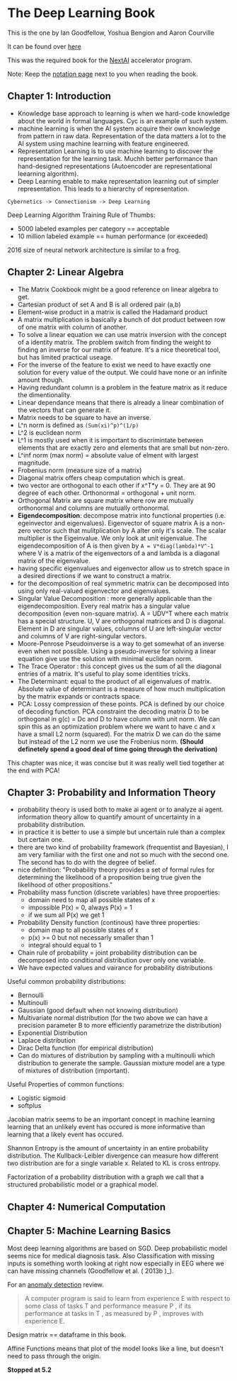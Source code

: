 # The Deep Learning Book
This is the one by Ian Goodfellow, Yoshua Bengion and Aaron Courville

It can be found over [here](http://www.deeplearningbook.org/)

This was the required book for the [NextAI](https://www.nextcanada.com/next-ai/) accelerator program.

Note: Keep the [notation page](http://www.deeplearningbook.org/contents/notation.html) next to you when reading the book.

## Chapter 1: Introduction
- Knowledge base approach to learning is when we hard-code knowledge about the world in formal languages. Cyc is an example of such system.
- machine learning is when the AI system acquire their own knowledge from pattern in raw data. Representation of the data matters a lot to the AI system using machine learning with feature engineered.
- Representation Learning is to use machine learning to discover the representation for the learning task. Muchh better performance than hand-designed representations (Autoencoder are representational leearning algorithm).
- Deep Learning enable to make representation learning out of simpler representation. This leads to a hierarchy of representation.

`Cybernetics -> Connectionism -> Deep Learning`

Deep Learning Algorithm Training Rule of Thumbs:
- 5000 labeled examples per category == acceptable
- 10 million labeled example == human performance (or exceeded)

2016 size of neural network architecture is similar to a frog.

## Chapter 2: Linear Algebra
- The Matrix Cookbook might be a good reference on linear algebra to get.
- Cartesian product of set A and B is all ordered pair (a,b)
- Element-wise product in a matrix is called the Hadamard product
- A matrix multiplication is basically a bunch of dot product between row of one matrix with column of another.
- To solve a linear equation we can use matrix inversion with the concept of a identity matrix. The problem switch from finding the weight to finding an inverse for our matrix of feature. It's a nice theoretical tool, but has limited practical useage.
- For the inverse of the feature to exist we need to have exactly one solution for every value of the output. We could have none or an infinite amount though.
- Having redundant column is a problem in the feature matrix as it reduce the dimentionality.
- Linear dependance means that there is already a linear combination of the vectors that can generate it.
- Matrix needs to be square to have an inverse.
- L^n norm is defined as `(Sum(xi)^p)^(1/p)`
- L^2 is euclidean norm
- L^1 is mostly used when it is important to discrimintate between elements that are exactly zero and elements that are small but non-zero.
- L^inf norm (max norm) = absolute value of elment with largest magnitude.
- Frobenius norm (measure size of a matrix)
- Diagonal matrix offers cheap computation which is great.
- two vector are orthogonal to each other if x^T*y = 0. They are at 90 degree of each other. Orthonormal = orthogonal + unit norm.
- Orthogonal Matrix are square matrix where row are mutually orthonormal and columns are mutually orthonormal.
- **Eigendecomposition**: decompose matrix into functional properties (i.e. egeinvector and eigenvalues). Eigenvector of square matrix A is a non-zero vector such that mulitplication by A alter only it's scale. The scalar multiplier is the Eigeinvalue. We only look at unit eigenvalue. The eigendecomposition of A is then given by `A = V*diag(lambda)*V^-1` where V is a matrix of the eigenvectors of a and lambda is a diagonal matrix of the eigenvalue.
- having specific eigenvalues and eigenvector allow us to stretch space in a desired directions if we want to construct a matrix.
- for the decomposition of real symmetric matrix can be decomposed into using only real-valued eigenvector and eigenvalues.
- Singular Value Decomposition : more generally applicable than the eigendecomposition. Every real matrix has a singular value decomposition (even non-square matrix). A = UDV^T where each matrix has a special structure. U, V are orthogonal matrices and D is diagonal. Element in D are singular values, columns of U are left-singular vector and columns of V are right-singular vectors.
- Moore-Penrose Pseudoinverse is a way to get somewhat of an inverse even when not possible. Using a pseudo-inverse for solving a linear equation give use the solution with minimal euclidean norm.
- The Trace Operator : this concept gives us the sum of all the diagonal entries of a matrix. It's useful to play some identities tricks.
- The Determinant: equal to the product of all eigenvalues of matrix. Absolute value of determinant is a measure of how much multiplication by the matrix expands or contracts space.
- PCA: Lossy compression of these points. PCA is defined by our choice of decoding function. PCA constraint the decoding matrix D to be orthogonal in g(c) = Dc and D to have column with unit norm. We can spin this as an optimization problem where we want to have c and x have a small L2 norm (squared). For the matrix D we can do the same but instead of the L2 norm we use the Frobenius norm. **(Should definetely spend a good deal of time going through the derivation)**

This chapter was nice, it was concise but it was really well tied together at the end with PCA!
## Chapter 3: Probability and Information Theory
- probability theory is used both to make ai agent or to analyze ai agent. information theory allow to quantify amount of uncertainty in a probability distribution.
- in practice it is better to use a simple but uncertain rule than a complex but certain one.
- there are two kind of probability framework (frequentist and Bayesian), I am very familiar with the first one and not so much with the second one. The second has to do with the degree of belief.
- nice definition: "Probability theory provides a set of formal rules for determining the
likelihood of a proposition being true given the likelihood of other propositions."
- Probability mass function (discrete variables) have three propoerties:
  - domain need to map all possible states of x
  - impossible P(x) = 0, always P(x) = 1
  - if we sum all P(x) we get 1
- Probability Density function (continous) have three properties:
  - domain map to all possible states of x
  - p(x) >= 0 but not necessarly smaller than 1
  - integral should equal to 1
- Chain rule of probability = joint probability distribution can be decomposed into conditional distribution over only one variable.
- We have expected values and vairance for probability distributions

Useful common probability distributions:
- Bernoulli
- Multinoulli
- Gaussian (good default when not knowing distribution)
- Multivariate normal distribution (for the two above we can have a precision parameter B to more efficiently parametrize the distribution)
- Exponential Distribution
- Laplace distribution
- Dirac Delta function (for empirical distribution)
- Can do mixtures of distribution by sampling with a multinoulli which distribution to generate the sample. Gaussian mixture model are a type of mixtures of distribution (important).

Useful Properties of common functions:
- Logistic sigmoid
- softplus

Jacobian matrix seems to be an important concept in machine learning
learning that an unlikely event has occured is more informative than learning that a likely event has occured.

Shannon Entropy is the amount of uncertainty in an entire probability distribution.
The Kullback-Leibler divergence can measure how different two distribution are for a single variable x. Related to KL is cross entropy.

Factorization of a probability distribution with a graph we call that a structured probabilistic model or a graphical model.
## Chapter 4: Numerical Computation

## Chapter 5: Machine Learning Basics
Most deep learning algorithms are based on SGD.
Deep probabilistic model seems nice for medical diagnosis task.
Also Classification with missing inputs is something worth looking at right now especially in EEG where we can have missing channels (Goodfellow et al. ( 2013b )_).

For an [anomaly detection](http://cucis.ece.northwestern.edu/projects/DMS/publications/AnomalyDetection.pdf) review.

>A computer program is said to learn from experience E with respect to some class of tasks T and performance measure P , if its performance at tasks in T , as measured by P , improves with experience E.

Design matrix == dataframe in this book.

Affine Functions means that plot of the model looks like a line, but doesn't need to pass through the origin.

**Stopped at 5.2**
